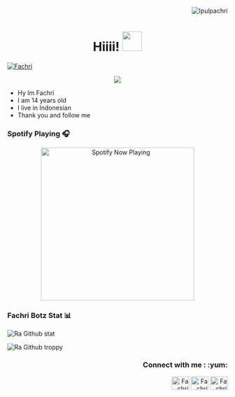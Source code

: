 <p align="right"> <img src="https://komarev.com/ghpvc/?username=Ipulpachri&label=Profile%20views&color=443c42&style=plastic" alt="Ipulpachri" /> </p>
<h1 align="center">Hiiii! <img src="https://i.imgur.com/ugWb6BU.gif" style="border-radius:5;" width="45px" alt=""><br></h1>

<p align="center">

  <a href="https://ibb.co/QQX130c"><img src="http://readme-typing-svg.herokuapp.com?color=1C71FA&center=true&vCenter=true&multiline=false&lines=I'am+Fachri+do'not+forget+follow.;I'am+Programmer+beginner." alt="Fachri">

</p>

<p align="center">
<a href="https://youtube.com/c/SaefulFahri"><img align="center" height="auto" src="https://github.com/Ipulpachri/Drz103/blob/main/Raditya.jpg"/></a>

<p align="center">

- Hy Im Fachri
- I am 14 years old
- I live in Indonesian
- Thank you and follow me


### Spotify Playing 🎧

<p align="center">
  <a href="https://open.spotify.com/user/31nuzemgd72h4llo3dnl2pshegeu?si=qHWmVIfBQhy2KyH0dJgQ2Q&utm_source=copy-link" target="_blank"><img src="https://now-playing-on-spotify.vercel.app/api/spotify" alt="Spotify Now Playing" width="350"/></a>
</p>


### Fachri Botz Stat 📊

![Ra Github stat](https://github-readme-stats.vercel.app/api?username=Ipulpachri&theme=midnight-white&show_icons=true) 

![Ra Github troppy](https://github-profile-trophy.vercel.app/?username=Ipulpachri&theme=midnight-white)


<h3 align="right">Connect with me : :yum:</h3>
<p align="right">
<a href="https://youtube.com/SaefulFahri" target="_blank"><img align="center" src="https://simpleicons.org/icons/youtube.svg" alt="Fachri youtube" height="30" width="40" /></a>
<a href="https://instagram.com/sfdesign_id" target="_blank"><img align="center" src="https://simpleicons.org/icons/instagram.svg" alt="Fachri Instagram" height="30" width="40" /></a>
<a href="https://wa.me/6285713041886" target="_blank"><img align="center" src="https://simpleicons.org/icons/whatsapp.svg" alt="Fachri whatsapp" height="30" width="40" /></a>
</p>

